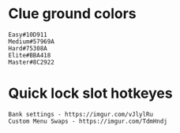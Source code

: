 # Clue ground colors
    Easy#10D911
    Medium#57969A
    Hard#75308A
    Elite#BBA418
    Master#8C2922
# Quick lock slot hotkeyes
    Bank settings - https://imgur.com/vJlylRu
    Custom Menu Swaps - https://imgur.com/TdmHndj
    
